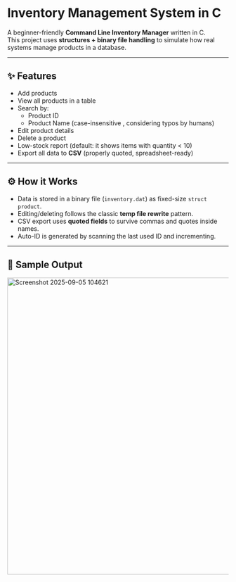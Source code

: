 # Inventory Management System in C

A beginner-friendly **Command Line Inventory Manager** written in C.  
This project uses **structures + binary file handling** to simulate how real systems manage products in a database.

---

## ✨ Features
- Add products 
- View all products in a table
- Search by:
  - Product ID
  - Product Name (case-insensitive , considering typos by humans)
- Edit product details
- Delete a product
- Low-stock report (default: it shows items with quantity < 10)
- Export all data to **CSV** (properly quoted, spreadsheet-ready)

---

## ⚙️ How it Works
- Data is stored in a binary file (`inventory.dat`) as fixed-size `struct product`.
- Editing/deleting follows the classic **temp file rewrite** pattern.
- CSV export uses **quoted fields** to survive commas and quotes inside names.
- Auto-ID is generated by scanning the last used ID and incrementing.

---

## 📸 Sample Output
<img width="913" height="675" alt="Screenshot 2025-09-05 104621" src="https://github.com/user-attachments/assets/07d243ba-449a-4014-a0e2-38468e8f7060" />

